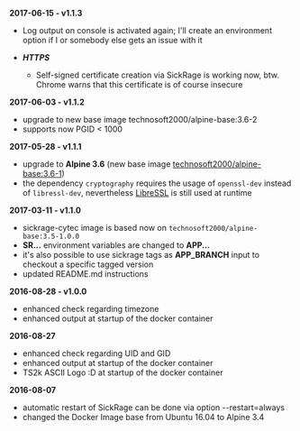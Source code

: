 **2017-06-15 - v1.1.3**

 * Log output on console is activated again; I'll create an environment option if I or somebody else gets an issue with it 

 * **___HTTPS___**
   - Self-signed certificate creation via SickRage is working now, 
     btw. Chrome warns that this certificate is of course insecure

**2017-06-03 - v1.1.2**

 * upgrade to new base image technosoft2000/alpine-base:3.6-2
 * supports now PGID < 1000

**2017-05-28 - v1.1.1**

 * upgrade to __Alpine 3.6__ (new base image [technosoft2000/alpine-base:3.6-1](https://hub.docker.com/r/technosoft2000/alpine-base/))
 * the dependency ```cryptography``` requires the usage of ```openssl-dev``` instead of ```libressl-dev```, nevertheless [LibreSSL](https://www.libressl.org/) is still used at runtime

**2017-03-11 - v1.1.0**

 * sickrage-cytec image is based now on ```technosoft2000/alpine-base:3.5-1.0.0```
 * __SR...__ environment variables are changed to __APP...__
 * it's also possible to use sickrage tags as __APP_BRANCH__ input to checkout a specific tagged version
 * updated README.md instructions

**2016-08-28 - v1.0.0**

 * enhanced check regarding timezone
 * enhanced output at startup of the docker container

**2016-08-27**

 * enhanced check regarding UID and GID
 * enhanced output at startup of the docker container
 * TS2k ASCII Logo :D at startup of the docker container

**2016-08-07**

 * automatic restart of SickRage can be done via option --restart=always
 * changed the Docker Image base from Ubuntu 16.04 to Alpine 3.4